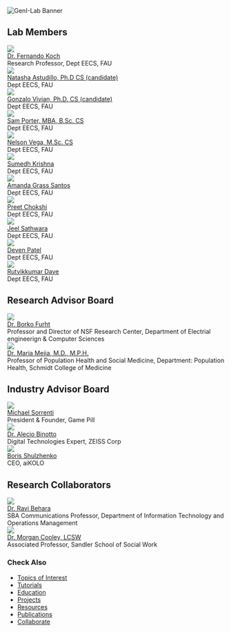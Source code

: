 ![GenI-Lab Banner](./images/genilab-banner.png)

<!-- HTML generated by people.py on 2025-07-11 14:22 -->


## Lab Members

<div class="grid-container" data-columns="3">

  <div class="grid-item person-card">
    <img src="./images/people/kochf.png">
    <div class="person-name"><a href="https://www.fau.edu/engineering/directory/faculty/koch/">Dr. Fernando Koch</a></div>
    <div class="person-title">Research Professor, Dept EECS, FAU</div>
  </div>

  <div class="grid-item person-card">
    <img src="./images/people/nastudillo2024.png">
    <div class="person-name"><a href="https://www.linkedin.com/in/natashaastudillo/">Natasha Astudillo, Ph.D CS (candidate)</a></div>
    <div class="person-title">Dept EECS, FAU</div>
  </div>

  <div class="grid-item person-card">
    <img src="./images/people/gvivian2022.png">
    <div class="person-name"><a href="https://www.linkedin.com/in/gonvivian/">Gonzalo Vivian, Ph.D. CS (candidate)</a></div>
    <div class="person-title">Dept EECS, FAU</div>
  </div>

  <div class="grid-item person-card">
    <img src="./images/people/samanthaport2022.png">
    <div class="person-name"><a href="https://www.linkedin.com/in/samporter-cs/">Sam Porter, MBA, B.Sc. CS</a></div>
    <div class="person-title">Dept EECS, FAU</div>
  </div>

  <div class="grid-item person-card">
    <img src="./images/people/vegan2023.png">
    <div class="person-name"><a href="https://www.linkedin.com/in/nvegamarrero/">Nelson Vega, M.Sc. CS</a></div>
    <div class="person-title">Dept EECS, FAU</div>
  </div>

  <div class="grid-item person-card">
    <img src="./images/people/svizarsuyesh2024.png">
    <div class="person-name"><a href="https://www.linkedin.com/in/sumedh-vyk/">Sumedh Krishna</a></div>
    <div class="person-title">Dept EECS, FAU</div>
  </div>

  <div class="grid-item person-card">
    <img src="./images/people/agrasssantos2023.png">
    <div class="person-name"><a href="https://www.linkedin.com/in/amandagrass">Amanda Grass Santos</a></div>
    <div class="person-title">Dept EECS, FAU</div>
  </div>

  <div class="grid-item person-card">
    <img src="./images/people/pchokshi2024.png">
    <div class="person-name"><a href="https://www.linkedin.com/in/preet-chokshi-6b7096233">Preet Chokshi</a></div>
    <div class="person-title">Dept EECS, FAU</div>
  </div>

  <div class="grid-item person-card">
    <img src="./images/people/jsathwara2024.png">
    <div class="person-name"><a href="https://www.linkedin.com/in/jeel209/">Jeel Sathwara</a></div>
    <div class="person-title">Dept EECS, FAU</div>
  </div>

  <div class="grid-item person-card">
    <img src="./images/people/devenpravink2024.png">
    <div class="person-name"><a href="https://www.linkedin.com/in/devenpatel0">Deven Patel</a></div>
    <div class="person-title">Dept EECS, FAU</div>
  </div>

  <div class="grid-item person-card">
    <img src="./images/people/rdave2024.png">
    <div class="person-name"><a href="https://www.linkedin.com/in/dave-rutvikkumar/">Rutvikkumar Dave</a></div>
    <div class="person-title">Dept EECS, FAU</div>
  </div>



## Research Advisor Board

<div class="grid-container" data-columns="3">

  <div class="grid-item person-card">
    <img src="./images/people/bfurht-headshot.png">
    <div class="person-name"><a href="https://www.fau.edu/engineering/directory/faculty/furht/">Dr. Borko Furht</a></div>
    <div class="person-title">Professor and Director of NSF Research Center, Department of Electrial engineerign & Computer Sciences</div>
  </div>

  <div class="grid-item person-card">
    <img src="./images/people/mejiam-headshot.png">
    <div class="person-name"><a href="https://www.fau.edu/medicine/directory/maria-mejia/">Dr. Maria Mejia, M.D., M.P.H.</a></div>
    <div class="person-title">Professor of Population Health and Social Medicine, Department: Population Health, Schmidt College of Medicine</div>
  </div>



## Industry Advisor Board

<div class="grid-container" data-columns="3">

  <div class="grid-item person-card">
    <img src="./images/people/msorrenti-headshot.png">
    <div class="person-name"><a href="https://www.linkedin.com/in/mike-sorrenti/?originalSubdomain=ca">Michael Sorrenti</a></div>
    <div class="person-title">President & Founder, Game Pill</div>
  </div>

  <div class="grid-item person-card">
    <img src="./images/people/abinotto-headshot.png">
    <div class="person-name"><a href="https://www.linkedin.com/in/aleciobinotto/?originalSubdomain=de">Dr. Alecio Binotto</a></div>
    <div class="person-title">Digital Technologies Expert, ZEISS Corp</div>
  </div>

  <div class="grid-item person-card">
    <img src="./images/people/bshulzhenko-headshot.jpg">
    <div class="person-name"><a href="https://www.linkedin.com/in/boris-shulzhenko-94706764/">Boris Shulzhenko</a></div>
    <div class="person-title">CEO, aiKOLO</div>
  </div>



## Research Collaborators

<div class="grid-container" data-columns="3">

  <div class="grid-item person-card">
    <img src="./images/people/rbehara.png">
    <div class="person-name"><a href="https://business.fau.edu/faculty-research/faculty-profiles/profile/rbehara.php">Dr. Ravi Behara</a></div>
    <div class="person-title">SBA Communications Professor, Department of Information Technology and Operations Management</div>
  </div>

  <div class="grid-item person-card">
    <img src="./images/people/cooley-headshot.png">
    <div class="person-name"><a href="https://www.fau.edu/sw-cj/ssw/faculty-and-staff/people/cooley/">Dr. Morgan Cooley, LCSW</a></div>
    <div class="person-title">Associated Professor, Sandler School of Social Work</div>
  </div>



### Check Also

* [Topics of Interest](./projects.md#topics-of-interest)
* [Tutorials](./knowledge.md#tutorials)
* [Education](./knowledge.md#education)
* [Projects](./projects.md)
* [Resources](./projects.md#resources) 
* [Publications](./knowledge.md#publications)
* [Collaborate](./collaborate.md)
